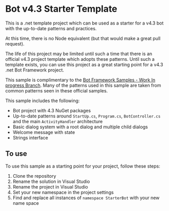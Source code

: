 # Bot v4.3 Starter Template
This is a .net template project which can be used as a starter for a v4.3 bot with the up-to-date patterns and practices.

At this time, there is no Node equivalent (but that would make a great pull request).

The life of this project may be limited until such a time that there is an official v4.3 project template which adopts these patterns. Until such a template exists, you can use this project as a great starting point for a v4.3 .net Bot Framework project.

This sample is complimentary to the [Bot Framework Samples - Work In progress Branch](https://github.com/Microsoft/BotBuilder-Samples/tree/samples-work-in-progress/samples/csharp_dotnetcore). Many of the patterns used in this sample are taken from common patterns seen in these official samples.

This sample includes the following:

* Bot project with 4.3 NuGet packages
* Up-to-date patterns around `StartUp.cs`, `Program.cs`, `BotController.cs` and the main `ActivityHandler` architecture
* Basic dialog system with a root dialog and multiple child dialogs
* Welcome message with state
* Strings interface

## To use

To use this sample as a starting point for your project, follow these steps:

1. Clone the repository
2. Rename the solution in Visual Studio
3. Rename the project in Visual Studio
4. Set your new namespace in the project settings
5. Find and replace all instances of `namespace StarterBot` with your new name space
